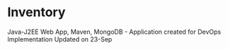# Inventory
 Java-J2EE Web App, Maven, MongoDB - Application created for DevOps Implementation
Updated on 23-Sep